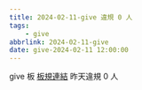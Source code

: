 ```yaml
---
title: 2024-02-11-give 違規 0 人
tags:
    - give
abbrlink: 2024-02-11-give
date: give-2024-02-11 12:00:00
---
```

give 板 [板規連結](https://www.ptt.cc/bbs/give/M.1612495900.A.C32.html)
昨天違規 0 人
